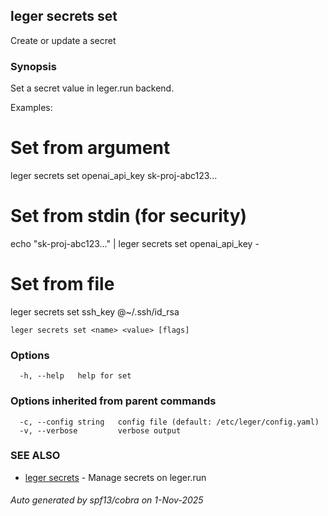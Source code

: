 ## leger secrets set

Create or update a secret

### Synopsis

Set a secret value in leger.run backend.

Examples:
  # Set from argument
  leger secrets set openai_api_key sk-proj-abc123...

  # Set from stdin (for security)
  echo "sk-proj-abc123..." | leger secrets set openai_api_key -

  # Set from file
  leger secrets set ssh_key @~/.ssh/id_rsa

```
leger secrets set <name> <value> [flags]
```

### Options

```
  -h, --help   help for set
```

### Options inherited from parent commands

```
  -c, --config string   config file (default: /etc/leger/config.yaml)
  -v, --verbose         verbose output
```

### SEE ALSO

* [leger secrets](leger_secrets.md)	 - Manage secrets on leger.run

###### Auto generated by spf13/cobra on 1-Nov-2025
